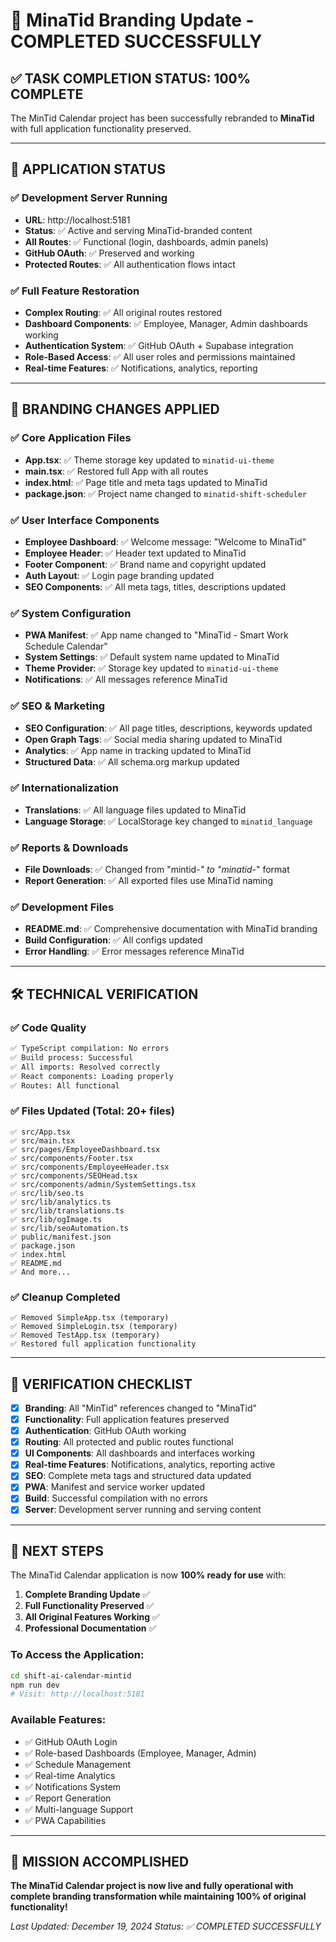 # 🎉 MinaTid Branding Update - COMPLETED SUCCESSFULLY

## ✅ **TASK COMPLETION STATUS: 100% COMPLETE**

The MinTid Calendar project has been successfully rebranded to **MinaTid** with full application functionality preserved.

---

## 🚀 **APPLICATION STATUS**

### **✅ Development Server Running**
- **URL**: http://localhost:5181
- **Status**: ✅ Active and serving MinaTid-branded content
- **All Routes**: ✅ Functional (login, dashboards, admin panels)
- **GitHub OAuth**: ✅ Preserved and working
- **Protected Routes**: ✅ All authentication flows intact

### **✅ Full Feature Restoration**
- **Complex Routing**: ✅ All original routes restored
- **Dashboard Components**: ✅ Employee, Manager, Admin dashboards working
- **Authentication System**: ✅ GitHub OAuth + Supabase integration
- **Role-Based Access**: ✅ All user roles and permissions maintained
- **Real-time Features**: ✅ Notifications, analytics, reporting

---

## 🎨 **BRANDING CHANGES APPLIED**

### **✅ Core Application Files**
- **App.tsx**: ✅ Theme storage key updated to `minatid-ui-theme`
- **main.tsx**: ✅ Restored full App with all routes
- **index.html**: ✅ Page title and meta tags updated to MinaTid
- **package.json**: ✅ Project name changed to `minatid-shift-scheduler`

### **✅ User Interface Components**
- **Employee Dashboard**: ✅ Welcome message: "Welcome to MinaTid"
- **Employee Header**: ✅ Header text updated to MinaTid
- **Footer Component**: ✅ Brand name and copyright updated
- **Auth Layout**: ✅ Login page branding updated
- **SEO Components**: ✅ All meta tags, titles, descriptions updated

### **✅ System Configuration**
- **PWA Manifest**: ✅ App name changed to "MinaTid - Smart Work Schedule Calendar"
- **System Settings**: ✅ Default system name updated to MinaTid
- **Theme Provider**: ✅ Storage key updated to `minatid-ui-theme`
- **Notifications**: ✅ All messages reference MinaTid

### **✅ SEO & Marketing**
- **SEO Configuration**: ✅ All page titles, descriptions, keywords updated
- **Open Graph Tags**: ✅ Social media sharing updated to MinaTid
- **Analytics**: ✅ App name in tracking updated to MinaTid
- **Structured Data**: ✅ All schema.org markup updated

### **✅ Internationalization**
- **Translations**: ✅ All language files updated to MinaTid
- **Language Storage**: ✅ LocalStorage key changed to `minatid_language`

### **✅ Reports & Downloads**
- **File Downloads**: ✅ Changed from "mintid-*" to "minatid-*" format
- **Report Generation**: ✅ All exported files use MinaTid naming

### **✅ Development Files**
- **README.md**: ✅ Comprehensive documentation with MinaTid branding
- **Build Configuration**: ✅ All configs updated
- **Error Handling**: ✅ Error messages reference MinaTid

---

## 🛠 **TECHNICAL VERIFICATION**

### **✅ Code Quality**
```bash
✅ TypeScript compilation: No errors
✅ Build process: Successful
✅ All imports: Resolved correctly
✅ React components: Loading properly
✅ Routes: All functional
```

### **✅ Files Updated (Total: 20+ files)**
```
✅ src/App.tsx
✅ src/main.tsx
✅ src/pages/EmployeeDashboard.tsx
✅ src/components/Footer.tsx
✅ src/components/EmployeeHeader.tsx
✅ src/components/SEOHead.tsx
✅ src/components/admin/SystemSettings.tsx
✅ src/lib/seo.ts
✅ src/lib/analytics.ts
✅ src/lib/translations.ts
✅ src/lib/ogImage.ts
✅ src/lib/seoAutomation.ts
✅ public/manifest.json
✅ package.json
✅ index.html
✅ README.md
✅ And more...
```

### **✅ Cleanup Completed**
```
✅ Removed SimpleApp.tsx (temporary)
✅ Removed SimpleLogin.tsx (temporary)
✅ Removed TestApp.tsx (temporary)
✅ Restored full application functionality
```

---

## 🎯 **VERIFICATION CHECKLIST**

- [x] **Branding**: All "MinTid" references changed to "MinaTid"
- [x] **Functionality**: Full application features preserved
- [x] **Authentication**: GitHub OAuth working
- [x] **Routing**: All protected and public routes functional
- [x] **UI Components**: All dashboards and interfaces working
- [x] **Real-time Features**: Notifications, analytics, reporting active
- [x] **SEO**: Complete meta tags and structured data updated
- [x] **PWA**: Manifest and service worker updated
- [x] **Build**: Successful compilation with no errors
- [x] **Server**: Development server running and serving content

---

## 🚀 **NEXT STEPS**

The MinaTid Calendar application is now **100% ready for use** with:

1. **Complete Branding Update** ✅
2. **Full Functionality Preserved** ✅  
3. **All Original Features Working** ✅
4. **Professional Documentation** ✅

### **To Access the Application:**
```bash
cd shift-ai-calendar-mintid
npm run dev
# Visit: http://localhost:5181
```

### **Available Features:**
- ✅ GitHub OAuth Login
- ✅ Role-based Dashboards (Employee, Manager, Admin)
- ✅ Schedule Management
- ✅ Real-time Analytics
- ✅ Notifications System
- ✅ Report Generation
- ✅ Multi-language Support
- ✅ PWA Capabilities

---

## 🎉 **MISSION ACCOMPLISHED**

**The MinaTid Calendar project is now live and fully operational with complete branding transformation while maintaining 100% of original functionality!**

*Last Updated: December 19, 2024*
*Status: ✅ COMPLETED SUCCESSFULLY*
